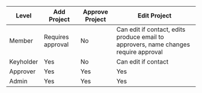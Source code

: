 | Level | Add Project | Approve Project | Edit Project | 
| ----- | ----------- | --------------- | ------------ |
| Member | Requires approval | No              | Can edit if contact, edits produce email to approvers, name changes require approval |
| Keyholder | Yes | No | Can edit if contact |
| Approver | Yes | Yes | Yes |
| Admin | Yes | Yes | Yes |

